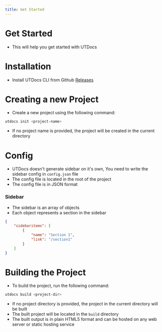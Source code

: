 ```yaml
---
title: Get Started
---
```


# Get Started
- This will help you get started with UTDocs

# Installation
- Install UTDocs CLI from Github [Releases](https://github.com/gaurishhs/utdocs/releases)

# Creating a new Project
- Create a new project using the following command:
```bash
utdocs init <project-name>
```
- If no project name is provided, the project will be created in the current directory

# Config
- UTDocs doesn't generate sidebar on it's own, You need to write the sidebar config in `config.json` file
- The config file is located in the root of the project
- The config file is in JSON format

### Sidebar
- The sidebar is an array of objects
- Each object represents a section in the sidebar

```json 
{
    "sidebaritems": [
        {
            "name": "Section 1",
            "link": "/section1"
        }
    ]
}
```

# Building the Project
- To build the project, run the following command:
```bash
utdocs build <project-dir>
```
- If no project directory is provided, the project in the current directory will be built   
- The built project will be located in the `build` directory
- The built output is in plain HTML5 format and can be hosted on any web server or static hosting service